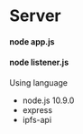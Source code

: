 <h1>Server</h1>

<h4>node app.js</h4>
<h4>node listener.js</h4>

Using language

- node.js 10.9.0
- express
- ipfs-api
